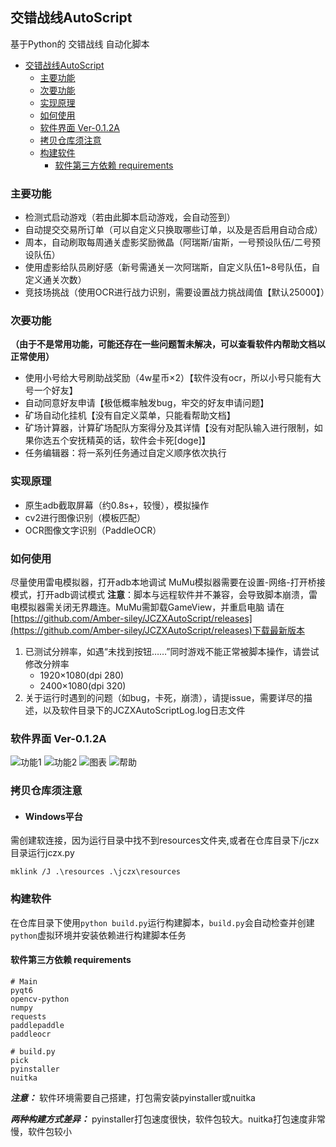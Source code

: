 ## 交错战线AutoScript
基于Python的 交错战线 自动化脚本

- [交错战线AutoScript](#交错战线autoscript)
  - [主要功能](#主要功能)
  - [次要功能](#次要功能)
  - [实现原理](#实现原理)
  - [如何使用](#如何使用)
  - [软件界面 Ver-0.1.2A](#软件界面-ver-012a)
  - [拷贝仓库须注意](#拷贝仓库须注意)
  - [构建软件](#构建软件)
    - [软件第三方依赖 requirements](#软件第三方依赖-requirements)


### 主要功能
- 检测式启动游戏（若由此脚本启动游戏，会自动签到）
- 自动提交交易所订单（可以自定义只换取哪些订单，以及是否启用自动合成）
- 周本，自动刷取每周通关虚影奖励微晶（阿瑞斯/宙斯，一号预设队伍/二号预设队伍）
- 使用虚影给队员刷好感（新号需通关一次阿瑞斯，自定义队伍1~8号队伍，自定义通关次数）
- 竞技场挑战（使用OCR进行战力识别，需要设置战力挑战阈值【默认25000】）

### 次要功能
**（由于不是常用功能，可能还存在一些问题暂未解决，可以查看软件内帮助文档以正常使用）**
- 使用小号给大号刷助战奖励（4w星币×2）【软件没有ocr，所以小号只能有大号一个好友】
- 自动同意好友申请【极低概率触发bug，牢交的好友申请问题】
- 矿场自动化挂机【没有自定义菜单，只能看帮助文档】
- 矿场计算器，计算矿场配队方案得分及其详情【没有对配队输入进行限制，如果你选五个安抚精英的话，软件会卡死[doge]】
- 任务编辑器：将一系列任务通过自定义顺序依次执行

### 实现原理

- 原生adb截取屏幕（约0.8s+，较慢），模拟操作
- cv2进行图像识别（模板匹配）
- OCR图像文字识别（PaddleOCR）

### 如何使用
尽量使用雷电模拟器，打开adb本地调试
MuMu模拟器需要在设置-网络-打开桥接模式，打开adb调试模式
**注意**：脚本与远程软件并不兼容，会导致脚本崩溃，雷电模拟器需关闭无界趣连。MuMu需卸载GameView，并重启电脑
请在[https://github.com/Amber-siley/JCZXAutoScript/releases](https://github.com/Amber-siley/JCZXAutoScript/releases)下载最新版本
1. 已测试分辨率，如遇“未找到按钮……”同时游戏不能正常被脚本操作，请尝试修改分辨率
   - 1920×1080(dpi 280)
   - 2400×1080(dpi 320)
2. 关于运行时遇到的问题（如bug，卡死，崩溃），请提issue，需要详尽的描述，以及软件目录下的JCZXAutoScriptLog.log日志文件

### 软件界面 Ver-0.1.2A
![功能1](/screenshot/主界面功能1.png)
![功能2](/screenshot/功能2.png)
![图表](/screenshot/图表.png)
![帮助](/screenshot/帮助.png)

### 拷贝仓库须注意
- #### Windows平台
需创建软连接，因为运行目录中找不到resources文件夹,或者在仓库目录下/jczx目录运行jczx.py
```
mklink /J .\resources .\jczx\resources
```

### 构建软件
在仓库目录下使用```python build.py```运行构建脚本，```build.py```会自动检查并创建```python```虚拟环境并安装依赖进行构建脚本任务
#### 软件第三方依赖 requirements
```
# Main
pyqt6
opencv-python
numpy
requests
paddlepaddle
paddleocr

# build.py
pick
pyinstaller
nuitka
```
***注意：*** 软件环境需要自己搭建，打包需安装pyinstaller或nuitka

***两种构建方式差异：*** pyinstaller打包速度很快，软件包较大。nuitka打包速度非常慢，软件包较小